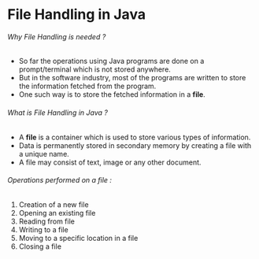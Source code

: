 # File Handling in Java

###### Why File Handling is needed ?

- So far the operations using Java programs are done on a  prompt/terminal which is not stored anywhere.
- But in the software  industry, most of the programs are written to store the information  fetched from the program.
- One such way is to store the fetched  information in a **file**. 



###### What is File Handling in Java ?

- A **file** is a container which is used to store various types of information.
- Data is permanently stored in secondary memory by creating a file with a unique name. 
- A file may consist of text, image  or any other document. 



###### Operations performed on a file :

1. Creation of a new file
2. Opening an existing file
3. Reading from file
4. Writing to a file
5. Moving to a specific location in a file
6. Closing a file